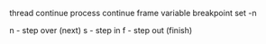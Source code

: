 thread continue
process continue
frame variable
breakpoint set -n <func name>

n - step over (next)
s - step in
f - step out (finish)




